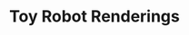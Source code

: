 ---
layout: default
categories: ['Mechanical Design','Digital Art']
title: Toy Robot Renderings
authors: WG Bircher
thing: Modeled and rendered a toy robot from scratch to improve my Autodesk Inventor skills in my <a href="https://www.pltw.org/">Project Lead the Way</a> course at <a href="https://north.ops.org/">Omaha North High School</a>
year: 2006
award:
doi: http://dx.doi.org/XX.XXX/
---